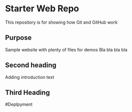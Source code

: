 # Starter Web Repo

This repository is for showing how Git and GitHub work

## Purpose

Sample website with plenty of files for demos
Bla bla bla bla
## Second heading
Adding introduction text

## Third Heading

#Deplpyment